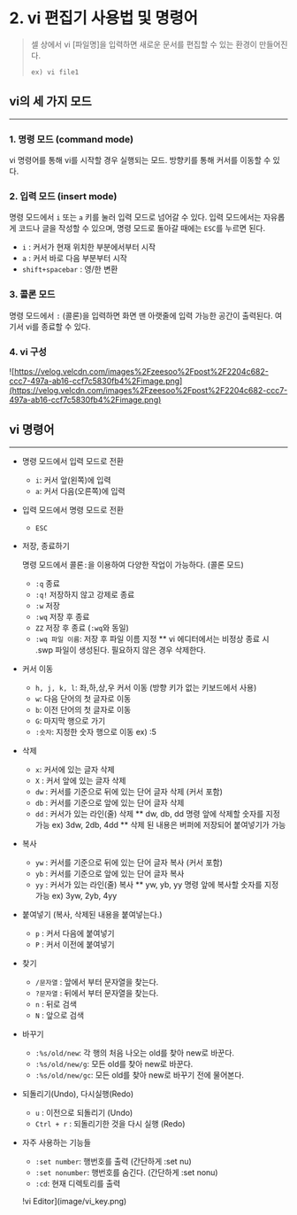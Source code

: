 # 2. vi 편집기 사용법 및 명령어

> 셀 상에서 vi [파일명]을 입력하면 새로운 문서를 편집할 수 있는 환경이 만들어진다.
> 
> 
> `ex) vi file1`
> 

## vi의 세 가지 모드

---

### 1. 명령 모드 (command mode)

vi 명령어를 통해 vi를 시작할 경우 실행되는 모드. 방향키를 통해 커서를 이동할 수 있다.

### 2. 입력 모드 (insert mode)

명령 모드에서 `i` 또는 `a` 키를 눌러 입력 모드로 넘어갈 수 있다. 입력 모드에서는 자유롭게 코드나 글을 작성할 수 있으며, 명령 모드로 돌아갈 때에는 `ESC`를 누르면 된다.

- `i` : 커서가 현재 위치한 부분에서부터 시작
- `a` : 커서 바로 다음 부분부터 시작
- `shift+spacebar` : 영/한 변환

### 3. 콜론 모드

명령 모드에서 `:` (콜론)을 입력하면 화면 맨 아랫줄에 입력 가능한 공간이 출력된다. 여기서 vi를 종료할 수 있다.

### 4. vi 구성

![https://velog.velcdn.com/images%2Fzeesoo%2Fpost%2F2204c682-ccc7-497a-ab16-ccf7c5830fb4%2Fimage.png](https://velog.velcdn.com/images%2Fzeesoo%2Fpost%2F2204c682-ccc7-497a-ab16-ccf7c5830fb4%2Fimage.png)

## vi 명령어

---

- 명령 모드에서 입력 모드로 전환
    - `i`: 커서 앞(왼쪽)에 입력
    - `a`: 커서 다음(오른쪽)에 입력
- 입력 모드에서 명령 모드로 전환
    - `ESC`
- 저장, 종료하기
    
    명령 모드에서 콜론`:`을 이용하여 다양한 작업이 가능하다. (콜론 모드)
    
    - `:q` 종료
    - `:q!` 저장하지 않고 강제로 종료
    - `:w` 저장
    - `:wq` 저장 후 종료
    - `ZZ` 저장 후 종료 (`:wq`와 동일)
    - `:wq 파일 이름`: 저장 후 파일 이름 지정
    ** vi 에디터에서는 비정상 종료 시 .swp 파일이 생성된다. 필요하지 않은 경우 삭제한다.
- 커서 이동
    - `h, j, k, l`: 좌,하,상,우 커서 이동 (방향 키가 없는 키보드에서 사용)
    - `w`: 다음 단어의 첫 글자로 이동
    - `b`: 이전 단어의 첫 글자로 이동
    - `G`: 마지막 행으로 가기
    - `:숫자`: 지정한 숫자 행으로 이동 ex) :5
- 삭제
    - `x`: 커서에 있는 글자 삭제
    - `X` : 커서 앞에 있는 글자 삭제
    - `dw` : 커서를 기준으로 뒤에 있는 단어 글자 삭제 (커서 포함)
    - `db` : 커서를 기준으로 앞에 있는 단어 글자 삭제
    - `dd` : 커서가 있는 라인(줄) 삭제
    ** dw, db, dd 명령 앞에 삭제할 숫자를 지정 가능 ex) 3dw, 2db, 4dd
    ** 삭제 된 내용은 버퍼에 저장되어 붙여넣기가 가능
- 복사
    - `yw` : 커서를 기준으로 뒤에 있는 단어 글자 복사 (커서 포함)
    - `yb` : 커서를 기준으로 앞에 있는 단어 글자 복사
    - `yy` : 커서가 있는 라인(줄) 복사
    ** yw, yb, yy 명령 앞에 복사할 숫자를 지정 가능 ex) 3yw, 2yb, 4yy
- 붙여넣기 (복사, 삭제된 내용을 붙여넣는다.)
    - `p` : 커서 다음에 붙여넣기
    - `P` : 커서 이전에 붙여넣기
- 찾기
    - `/문자열` : 앞에서 부터 문자열을 찾는다.
    - `?문자열` : 뒤에서 부터 문자열을 찾는다.
    - `n` : 뒤로 검색
    - `N` : 앞으로 검색
- 바꾸기
    - `:%s/old/new`: 각 행의 처음 나오는 old를 찾아 new로 바꾼다.
    - `:%s/old/new/g`: 모든 old를 찾아 new로 바꾼다.
    - `:%s/old/new/gc`: 모든 old를 찾아 new로 바꾸기 전에 물어본다.
- 되돌리기(Undo), 다시실행(Redo)
    - `u` : 이전으로 되돌리기 (Undo)
    - `Ctrl + r` : 되돌리기한 것을 다시 실행 (Redo)
- 자주 사용하는 기능들
    - `:set number`: 행번호를 출력 (간단하게 :set nu)
    - `:set nonumber`: 행번호를 숨긴다. (간단하게 :set nonu)
    - `:cd`: 현재 디렉토리를 출력
    
    !vi Editor](image/vi_key.png)
